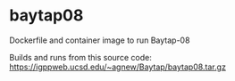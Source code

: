 # baytap08
Dockerfile and container image to run Baytap-08

Builds and runs from this source code: 
https://igppweb.ucsd.edu/~agnew/Baytap/baytap08.tar.gz
